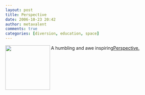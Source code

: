 ```yaml
---
layout: post
title: Perspective
date: 2006-10-23 20:42
author: metavalent
comments: true
categories: [diversion, education, space]
---
```

<a rel="nofollow" href="https://www.blog.thesietch.org/2006/08/21/all-in-perspective/"><img src="https://img343.imageshack.us/img343/7154/thumbinnerplanetsgo5.jpg" align="left" BORDER="0" loading="lazy" width="140" height="" /></a>
A humbling and awe inspiring<a href="https://www.blog.thesietch.org/2006/08/21/all-in-perspective/">Perspective.</a>
